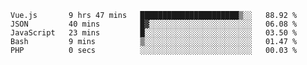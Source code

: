 <!--START_SECTION:waka-->

```text
Vue.js       9 hrs 47 mins   ██████████████████████▒░░   88.92 %
JSON         40 mins         █▓░░░░░░░░░░░░░░░░░░░░░░░   06.08 %
JavaScript   23 mins         █░░░░░░░░░░░░░░░░░░░░░░░░   03.50 %
Bash         9 mins          ▒░░░░░░░░░░░░░░░░░░░░░░░░   01.47 %
PHP          0 secs          ░░░░░░░░░░░░░░░░░░░░░░░░░   00.03 %
```

<!--END_SECTION:waka-->
